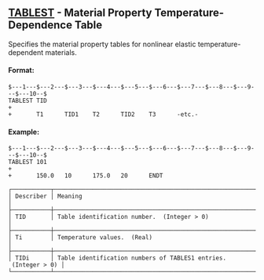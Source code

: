 ## [TABLEST](https://help.hexagonmi.com/bundle/MSC_Nastran_2022.4/page/Nastran_Combined_Book/qrg/bulktuv/TOC.TABLEST.xhtml) - Material Property Temperature-Dependence Table

Specifies the material property tables for nonlinear elastic temperature-dependent materials.

#### Format:

```nastran
$---1---$---2---$---3---$---4---$---5---$---6---$---7---$---8---$---9---$---10--$
TABLEST TID                                                             +       
+       T1      TID1    T2      TID2    T3      -etc.-                          
```

#### Example:

```nastran
$---1---$---2---$---3---$---4---$---5---$---6---$---7---$---8---$---9---$---10--$
TABLEST 101                                                             +       
+       150.0   10      175.0   20      ENDT                                    
```

```text
┌───────────┬─────────────────────────────────────────────────────────────────┐
│ Describer │ Meaning                                                         │
├───────────┼─────────────────────────────────────────────────────────────────┤
│ TID       │ Table identification number.  (Integer > 0)                     │
├───────────┼─────────────────────────────────────────────────────────────────┤
│ Ti        │ Temperature values.  (Real)                                     │
├───────────┼─────────────────────────────────────────────────────────────────┤
│ TIDi      │ Table identification numbers of TABLES1 entries.  (Integer > 0) │
└───────────┴─────────────────────────────────────────────────────────────────┘
```
